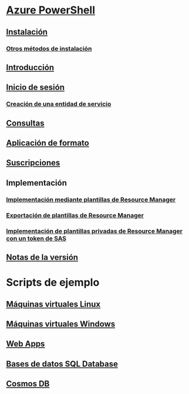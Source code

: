 # [Azure PowerShell](overview.md)
## [Instalación](install-azurerm-ps.md)
### [Otros métodos de instalación](other-install.md)
## [Introducción](get-started-azureps.md)
## [Inicio de sesión](authenticate-azureps.md)
### [Creación de una entidad de servicio](create-azure-service-principal-azureps.md)
## [Consultas](queries-azureps.md)
## [Aplicación de formato](formatting-output.md)
## [Suscripciones](manage-subscriptions-azureps.md)
## Implementación
### [Implementación mediante plantillas de Resource Manager](https://docs.microsoft.com/azure/azure-resource-manager/resource-group-template-deploy)
### [Exportación de plantillas de Resource Manager](https://docs.microsoft.com/azure/azure-resource-manager/resource-manager-export-template-powershell)
### [Implementación de plantillas privadas de Resource Manager con un token de SAS](https://docs.microsoft.com/azure/azure-resource-manager/resource-manager-powershell-sas-token)
## [Notas de la versión](release-notes-azureps.md)

# Scripts de ejemplo
## [Máquinas virtuales Linux](https://docs.microsoft.com/azure/virtual-machines/linux/powershell-samples?toc=%2fpowershell%2fmodule%2ftoc.json)
## [Máquinas virtuales Windows](https://docs.microsoft.com/azure/virtual-machines/windows/powershell-samples?toc=%2fpowershell%2fmodule%2ftoc.json)
## [Web Apps](https://docs.microsoft.com/azure/app-service-web/app-service-powershell-samples?toc=%2fpowershell%2fmodule%2ftoc.json)
## [Bases de datos SQL Database](https://docs.microsoft.com/azure/sql-database/sql-database-powershell-samples?toc=%2fpowershell%2fmodule%2ftoc.json)
## [Cosmos DB](https://docs.microsoft.com/azure/cosmos-db/powershell-samples?toc=%2fpowershell%2fmodules%2ftoc.json)
